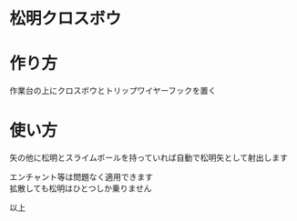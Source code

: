 # 松明クロスボウ

# 作り方

作業台の上にクロスボウとトリップワイヤーフックを置く

# 使い方

矢の他に松明とスライムボールを持っていれば自動で松明矢として射出します

エンチャント等は問題なく適用できます  
拡散しても松明はひとつしか乗りません

以上